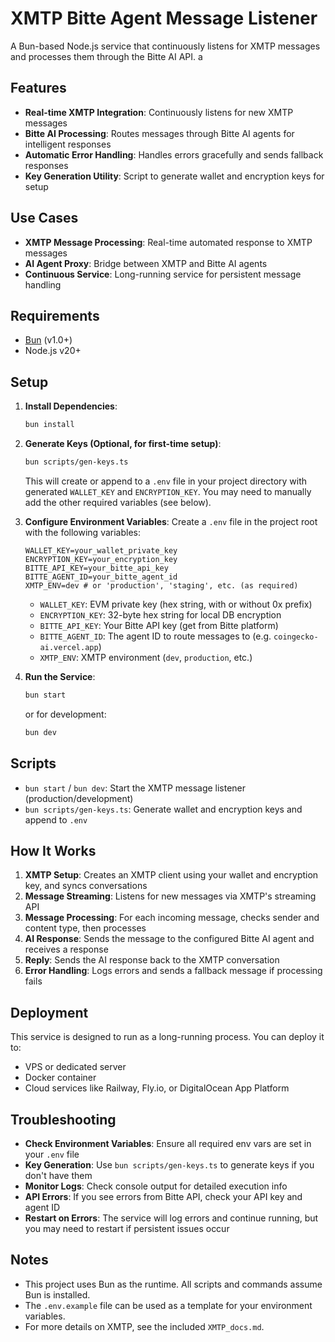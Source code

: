 # XMTP Bitte Agent Message Listener

A Bun-based Node.js service that continuously listens for XMTP messages and processes them through the Bitte AI API.
a
## Features

- **Real-time XMTP Integration**: Continuously listens for new XMTP messages
- **Bitte AI Processing**: Routes messages through Bitte AI agents for intelligent responses
- **Automatic Error Handling**: Handles errors gracefully and sends fallback responses
- **Key Generation Utility**: Script to generate wallet and encryption keys for setup

## Use Cases

- **XMTP Message Processing**: Real-time automated response to XMTP messages
- **AI Agent Proxy**: Bridge between XMTP and Bitte AI agents
- **Continuous Service**: Long-running service for persistent message handling

## Requirements

- [Bun](https://bun.sh/) (v1.0+)
- Node.js v20+

## Setup

1. **Install Dependencies**:
   ```bash
   bun install
   ```

2. **Generate Keys (Optional, for first-time setup)**:
   ```bash
   bun scripts/gen-keys.ts
   ```
   This will create or append to a `.env` file in your project directory with generated `WALLET_KEY` and `ENCRYPTION_KEY`. You may need to manually add the other required variables (see below).

3. **Configure Environment Variables**:
   Create a `.env` file in the project root with the following variables:
   ```env
   WALLET_KEY=your_wallet_private_key
   ENCRYPTION_KEY=your_encryption_key
   BITTE_API_KEY=your_bitte_api_key
   BITTE_AGENT_ID=your_bitte_agent_id
   XMTP_ENV=dev # or 'production', 'staging', etc. (as required)
   ```
   - `WALLET_KEY`: EVM private key (hex string, with or without 0x prefix)
   - `ENCRYPTION_KEY`: 32-byte hex string for local DB encryption
   - `BITTE_API_KEY`: Your Bitte API key (get from Bitte platform)
   - `BITTE_AGENT_ID`: The agent ID to route messages to (e.g. `coingecko-ai.vercel.app`)
   - `XMTP_ENV`: XMTP environment (`dev`, `production`, etc.)

4. **Run the Service**:
   ```bash
   bun start
   ```
   or for development:
   ```bash
   bun dev
   ```

## Scripts

- `bun start` / `bun dev`: Start the XMTP message listener (production/development)
- `bun scripts/gen-keys.ts`: Generate wallet and encryption keys and append to `.env`

## How It Works

1. **XMTP Setup**: Creates an XMTP client using your wallet and encryption key, and syncs conversations
2. **Message Streaming**: Listens for new messages via XMTP's streaming API
3. **Message Processing**: For each incoming message, checks sender and content type, then processes
4. **AI Response**: Sends the message to the configured Bitte AI agent and receives a response
5. **Reply**: Sends the AI response back to the XMTP conversation
6. **Error Handling**: Logs errors and sends a fallback message if processing fails

## Deployment

This service is designed to run as a long-running process. You can deploy it to:
- VPS or dedicated server
- Docker container
- Cloud services like Railway, Fly.io, or DigitalOcean App Platform

## Troubleshooting

- **Check Environment Variables**: Ensure all required env vars are set in your `.env` file
- **Key Generation**: Use `bun scripts/gen-keys.ts` to generate keys if you don't have them
- **Monitor Logs**: Check console output for detailed execution info
- **API Errors**: If you see errors from Bitte API, check your API key and agent ID
- **Restart on Errors**: The service will log errors and continue running, but you may need to restart if persistent issues occur

## Notes

- This project uses Bun as the runtime. All scripts and commands assume Bun is installed.
- The `.env.example` file can be used as a template for your environment variables.
- For more details on XMTP, see the included `XMTP_docs.md`.
